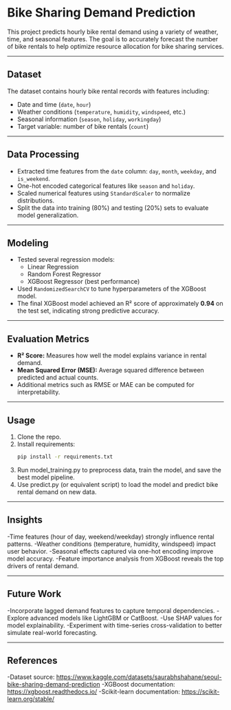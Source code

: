 # Bike Sharing Demand Prediction

This project predicts hourly bike rental demand using a variety of weather, time, and seasonal features. The goal is to accurately forecast the number of bike rentals to help optimize resource allocation for bike sharing services.

---

## Dataset

The dataset contains hourly bike rental records with features including:

- Date and time (`date`, `hour`)
- Weather conditions (`temperature`, `humidity`, `windspeed`, etc.)
- Seasonal information (`season`, `holiday`, `workingday`)
- Target variable: number of bike rentals (`count`)

---

## Data Processing

- Extracted time features from the `date` column: `day`, `month`, `weekday`, and `is_weekend`.
- One-hot encoded categorical features like `season` and `holiday`.
- Scaled numerical features using `StandardScaler` to normalize distributions.
- Split the data into training (80%) and testing (20%) sets to evaluate model generalization.

---

## Modeling

- Tested several regression models:
  - Linear Regression
  - Random Forest Regressor
  - XGBoost Regressor (best performance)
- Used `RandomizedSearchCV` to tune hyperparameters of the XGBoost model.
- The final XGBoost model achieved an R² score of approximately **0.94** on the test set, indicating strong predictive accuracy.

---

## Evaluation Metrics

- **R² Score:** Measures how well the model explains variance in rental demand.
- **Mean Squared Error (MSE):** Average squared difference between predicted and actual counts.
- Additional metrics such as RMSE or MAE can be computed for interpretability.

---

## Usage

1. Clone the repo.
2. Install requirements:
   ```bash
   pip install -r requirements.txt
3. Run model_training.py to preprocess data, train the model, and save the best model pipeline.
4. Use predict.py (or equivalent script) to load the model and predict bike rental demand on new data.

---

## Insights
-Time features (hour of day, weekend/weekday) strongly influence rental patterns.
-Weather conditions (temperature, humidity, windspeed) impact user behavior.
-Seasonal effects captured via one-hot encoding improve model accuracy.
-Feature importance analysis from XGBoost reveals the top drivers of rental demand.

---

## Future Work
-Incorporate lagged demand features to capture temporal dependencies.
-Explore advanced models like LightGBM or CatBoost.
-Use SHAP values for model explainability.
-Experiment with time-series cross-validation to better simulate real-world forecasting.

---

## References
-Dataset source: https://www.kaggle.com/datasets/saurabhshahane/seoul-bike-sharing-demand-prediction
-XGBoost documentation: https://xgboost.readthedocs.io/
-Scikit-learn documentation: https://scikit-learn.org/stable/
